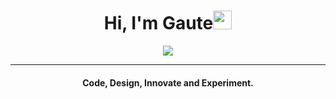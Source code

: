 
<h1 align="center">Hi, I'm Gaute<img src="https://media.giphy.com/media/hvRJCLFzcasrR4ia7z/giphy.gif" width="30"></h1>
<p align="center">
  <a href="https://github.com/DenverCoder1/readme-typing-svg"><img src="https://readme-typing-svg.herokuapp.com?lines=Full+Stack+Developer%20and%20Software+Engineer;Code%20|%20Design%20|%20Innovate%20|%20Experiment;React%20|%20Svelte%20|%20Tailwind%20Enthusiast;Always%20learning%20new%20things&center=true&width=500&height=50"></a>
</p>
<hr/>
<h4 align="center">Code, Design, Innovate and Experiment.</h4>



